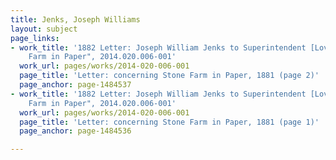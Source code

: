 ```yaml
---
title: Jenks, Joseph Williams
layout: subject
page_links:
- work_title: '1882 Letter: Joseph William Jenks to Superintendent [Lovering], "Stone
    Farm in Paper", 2014.020.006-001'
  work_url: pages/works/2014-020-006-001
  page_title: 'Letter: concerning Stone Farm in Paper, 1881 (page 2)'
  page_anchor: page-1484537
- work_title: '1882 Letter: Joseph William Jenks to Superintendent [Lovering], "Stone
    Farm in Paper", 2014.020.006-001'
  work_url: pages/works/2014-020-006-001
  page_title: 'Letter: concerning Stone Farm in Paper, 1881 (page 1)'
  page_anchor: page-1484536

---
```

